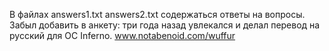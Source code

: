 В файлах answers1.txt answers2.txt содержаться ответы на вопросы.
Забыл добавить в анкету: три года назад увлекался и делал перевод на русский для OC Inferno. 
www.notabenoid.com/wuffur

